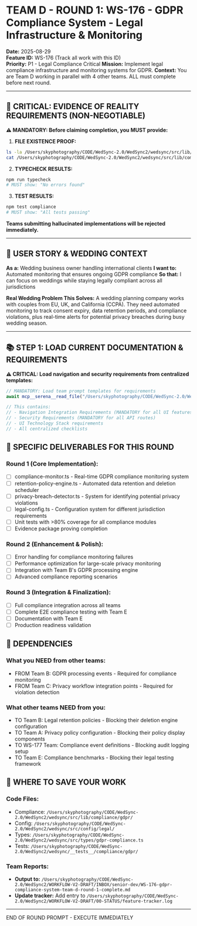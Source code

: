 # TEAM D - ROUND 1: WS-176 - GDPR Compliance System - Legal Infrastructure & Monitoring

**Date:** 2025-08-29  
**Feature ID:** WS-176 (Track all work with this ID)  
**Priority:** P1 - Legal Compliance Critical
**Mission:** Implement legal compliance infrastructure and monitoring systems for GDPR.
**Context:** You are Team D working in parallel with 4 other teams. ALL must complete before next round.

---

## 🚨 CRITICAL: EVIDENCE OF REALITY REQUIREMENTS (NON-NEGOTIABLE)

**⚠️ MANDATORY: Before claiming completion, you MUST provide:**

1. **FILE EXISTENCE PROOF:**
```bash
ls -la /Users/skyphotography/CODE/WedSync-2.0/WedSync2/wedsync/src/lib/compliance/gdpr/
cat /Users/skyphotography/CODE/WedSync-2.0/WedSync2/wedsync/src/lib/compliance/gdpr/compliance-monitor.ts | head -20
```

2. **TYPECHECK RESULTS:**
```bash
npm run typecheck
# MUST show: "No errors found"
```

3. **TEST RESULTS:**
```bash
npm test compliance
# MUST show: "All tests passing"
```

**Teams submitting hallucinated implementations will be rejected immediately.**

---

## 🎯 USER STORY & WEDDING CONTEXT

**As a:** Wedding business owner handling international clients
**I want to:** Automated monitoring that ensures ongoing GDPR compliance
**So that:** I can focus on weddings while staying legally compliant across all jurisdictions

**Real Wedding Problem This Solves:**
A wedding planning company works with couples from EU, UK, and California (CCPA). They need automated monitoring to track consent expiry, data retention periods, and compliance violations, plus real-time alerts for potential privacy breaches during busy wedding season.

---

## 📚 STEP 1: LOAD CURRENT DOCUMENTATION & REQUIREMENTS

**⚠️ CRITICAL: Load navigation and security requirements from centralized templates:**

```typescript
// MANDATORY: Load team prompt templates for requirements
await mcp__serena__read_file("/Users/skyphotography/CODE/WedSync-2.0/WedSync2/WORKFLOW-V2-DRAFT/03-DEV-MANAGER/TEAM-PROMPT-TEMPLATES.md");

// This contains:
// - Navigation Integration Requirements (MANDATORY for all UI features)
// - Security Requirements (MANDATORY for all API routes)  
// - UI Technology Stack requirements
// - All centralized checklists
```

## 🎯 SPECIFIC DELIVERABLES FOR THIS ROUND

### Round 1 (Core Implementation):
- [ ] compliance-monitor.ts - Real-time GDPR compliance monitoring system
- [ ] retention-policy-engine.ts - Automated data retention and deletion scheduler
- [ ] privacy-breach-detector.ts - System for identifying potential privacy violations
- [ ] legal-config.ts - Configuration system for different jurisdiction requirements
- [ ] Unit tests with >80% coverage for all compliance modules
- [ ] Evidence package proving completion

### Round 2 (Enhancement & Polish):
- [ ] Error handling for compliance monitoring failures
- [ ] Performance optimization for large-scale privacy monitoring
- [ ] Integration with Team B's GDPR processing engine
- [ ] Advanced compliance reporting scenarios

### Round 3 (Integration & Finalization):
- [ ] Full compliance integration across all teams
- [ ] Complete E2E compliance testing with Team E
- [ ] Documentation with Team E
- [ ] Production readiness validation

## 🔗 DEPENDENCIES

### What you NEED from other teams:
- FROM Team B: GDPR processing events - Required for compliance monitoring
- FROM Team C: Privacy workflow integration points - Required for violation detection

### What other teams NEED from you:
- TO Team B: Legal retention policies - Blocking their deletion engine configuration
- TO Team A: Privacy policy configuration - Blocking their policy display components
- TO WS-177 Team: Compliance event definitions - Blocking audit logging setup
- TO Team E: Compliance benchmarks - Blocking their legal testing framework

## 💾 WHERE TO SAVE YOUR WORK

### Code Files:
- Compliance: `/Users/skyphotography/CODE/WedSync-2.0/WedSync2/wedsync/src/lib/compliance/gdpr/`
- Config: `/Users/skyphotography/CODE/WedSync-2.0/WedSync2/wedsync/src/config/legal/`
- Types: `/Users/skyphotography/CODE/WedSync-2.0/WedSync2/wedsync/src/types/gdpr-compliance.ts`
- Tests: `/Users/skyphotography/CODE/WedSync-2.0/WedSync2/wedsync/__tests__/compliance/gdpr/`

### Team Reports:
- **Output to:** `/Users/skyphotography/CODE/WedSync-2.0/WedSync2/WORKFLOW-V2-DRAFT/INBOX/senior-dev/WS-176-gdpr-compliance-system-team-d-round-1-complete.md`
- **Update tracker:** Add entry to `/Users/skyphotography/CODE/WedSync-2.0/WedSync2/WORKFLOW-V2-DRAFT/00-STATUS/feature-tracker.log`

---

END OF ROUND PROMPT - EXECUTE IMMEDIATELY